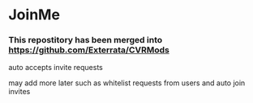 # JoinMe

### This repostitory has been merged into https://github.com/Exterrata/CVRMods

auto accepts invite requests

may add more later such as whitelist requests from users and auto join invites
